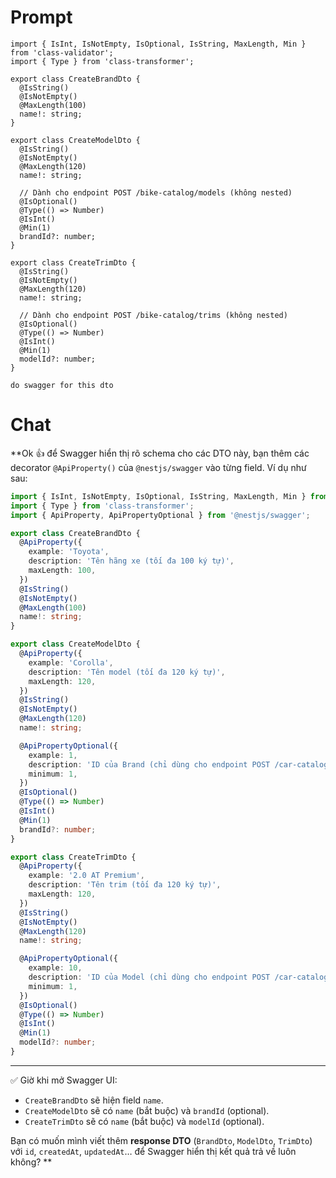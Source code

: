 # Prompt

```aiignore
import { IsInt, IsNotEmpty, IsOptional, IsString, MaxLength, Min } from 'class-validator';
import { Type } from 'class-transformer';

export class CreateBrandDto {
  @IsString()
  @IsNotEmpty()
  @MaxLength(100)
  name!: string;
}

export class CreateModelDto {
  @IsString()
  @IsNotEmpty()
  @MaxLength(120)
  name!: string;

  // Dành cho endpoint POST /bike-catalog/models (không nested)
  @IsOptional()
  @Type(() => Number)
  @IsInt()
  @Min(1)
  brandId?: number;
}

export class CreateTrimDto {
  @IsString()
  @IsNotEmpty()
  @MaxLength(120)
  name!: string;

  // Dành cho endpoint POST /bike-catalog/trims (không nested)
  @IsOptional()
  @Type(() => Number)
  @IsInt()
  @Min(1)
  modelId?: number;
}

do swagger for this dto
```

# Chat

\*\*Ok 👍 để Swagger hiển thị rõ schema cho các DTO này, bạn thêm các decorator `@ApiProperty()` của `@nestjs/swagger` vào từng field. Ví dụ như sau:

```ts
import { IsInt, IsNotEmpty, IsOptional, IsString, MaxLength, Min } from 'class-validator';
import { Type } from 'class-transformer';
import { ApiProperty, ApiPropertyOptional } from '@nestjs/swagger';

export class CreateBrandDto {
  @ApiProperty({
    example: 'Toyota',
    description: 'Tên hãng xe (tối đa 100 ký tự)',
    maxLength: 100,
  })
  @IsString()
  @IsNotEmpty()
  @MaxLength(100)
  name!: string;
}

export class CreateModelDto {
  @ApiProperty({
    example: 'Corolla',
    description: 'Tên model (tối đa 120 ký tự)',
    maxLength: 120,
  })
  @IsString()
  @IsNotEmpty()
  @MaxLength(120)
  name!: string;

  @ApiPropertyOptional({
    example: 1,
    description: 'ID của Brand (chỉ dùng cho endpoint POST /car-catalog/models)',
    minimum: 1,
  })
  @IsOptional()
  @Type(() => Number)
  @IsInt()
  @Min(1)
  brandId?: number;
}

export class CreateTrimDto {
  @ApiProperty({
    example: '2.0 AT Premium',
    description: 'Tên trim (tối đa 120 ký tự)',
    maxLength: 120,
  })
  @IsString()
  @IsNotEmpty()
  @MaxLength(120)
  name!: string;

  @ApiPropertyOptional({
    example: 10,
    description: 'ID của Model (chỉ dùng cho endpoint POST /car-catalog/trims)',
    minimum: 1,
  })
  @IsOptional()
  @Type(() => Number)
  @IsInt()
  @Min(1)
  modelId?: number;
}
```

---

✅ Giờ khi mở Swagger UI:

- `CreateBrandDto` sẽ hiện field `name`.
- `CreateModelDto` sẽ có `name` (bắt buộc) và `brandId` (optional).
- `CreateTrimDto` sẽ có `name` (bắt buộc) và `modelId` (optional).

Bạn có muốn mình viết thêm **response DTO** (`BrandDto`, `ModelDto`, `TrimDto`) với `id`, `createdAt`, `updatedAt`… để Swagger hiển thị kết quả trả về luôn không?
\*\*
